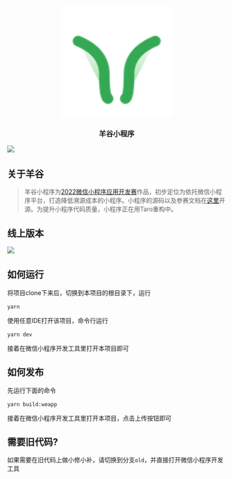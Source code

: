 <div align='center'>
    <img src="./src/images/bin/logo.svg" alt="羊谷小程序">
    <h3> <strong> 羊谷小程序 </strong> </h3>
</div>

<img src="https://img.shields.io/static/v1?label=restore&message=87%&color=green">

## 关于羊谷

> 羊谷小程序为[2022微信小程序应用开发赛](https://developers.weixin.qq.com/community/competition)作品，初步定位为依托微信小程序平台，打造降低溯源成本的小程序。小程序的源码以及参赛文档在[这里](https://github.com/Crop-Group/open-source)开源。为提升小程序代码质量，小程序正在用Taro重构中。

## 线上版本

![](https://s1.ax1x.com/2022/11/07/xjLbmn.png)

## 如何运行

将项目clone下来后，切换到本项目的根目录下，运行

```shell
yarn
```

使用任意IDE打开该项目，命令行运行

```shell
yarn dev
```

接着在微信小程序开发工具里打开本项目即可

## 如何发布

先运行下面的命令

```shell
yarn build:weapp
```

接着在微信小程序开发工具里打开本项目，点击上传按钮即可

## 需要旧代码?

如果需要在旧代码上做小修小补，请切换到分支`old`，并直接打开微信小程序开发工具
